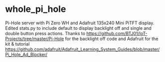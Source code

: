 # whole_pi_hole
Pi-Hole server with Pi Zero WH and Adafruit 135x240 Mini PiTFT display. Edited stats.py to include default to display backlight off and single and double button press actions. 
Thanks to https://github.com/BTJ01/IoT-Projects/tree/master/Pi-Hole for the backlight off code and Adafruit for the kit & tutorial https://github.com/adafruit/Adafruit_Learning_System_Guides/blob/master/Pi_Hole_Ad_Blocker/  
